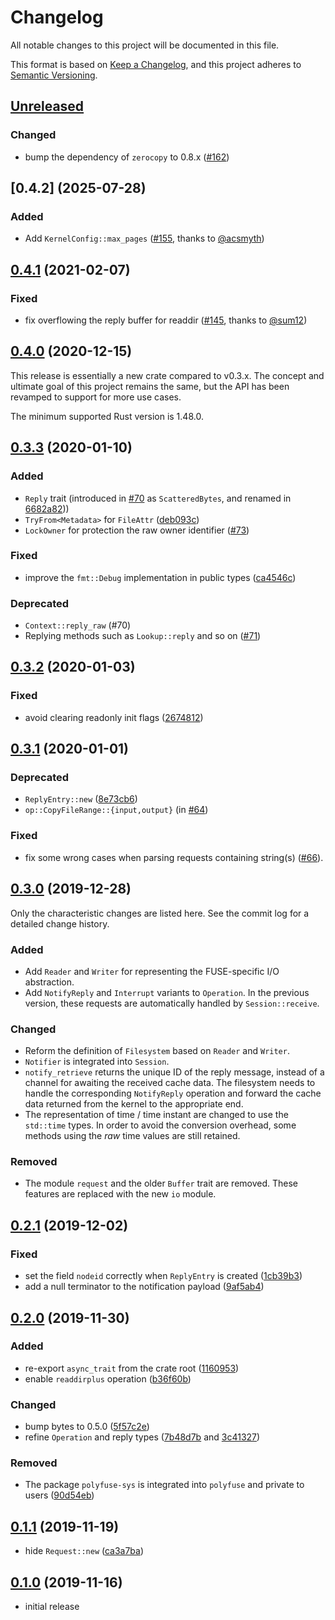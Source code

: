 # Changelog
All notable changes to this project will be documented in this file.

This format is based on [Keep a Changelog], and this project adheres to [Semantic Versioning].

## [Unreleased]

### Changed
* bump the dependency of `zerocopy` to 0.8.x ([#162](https://github.com/ubnt-intrepid/polyfuse/pull/162))

## [0.4.2] (2025-07-28)

### Added
* Add `KernelConfig::max_pages` ([#155](https://github.com/ubnt-intrepid/polyfuse/pull/155), thanks to [@acsmyth](https://github.com/acsmyth))

## [0.4.1] (2021-02-07)

### Fixed

* fix overflowing the reply buffer for readdir ([#145](https://github.com/ubnt-intrepid/polyfuse/pull/145), thanks to [@sum12](https://github.com/sum12))

## [0.4.0] (2020-12-15)

This release is essentially a new crate compared to v0.3.x.
The concept and ultimate goal of this project remains the same, but the API has been
revamped to support for more use cases.

The minimum supported Rust version is 1.48.0.

## [0.3.3] (2020-01-10)

### Added

* `Reply` trait (introduced in [#70](https://github.com/ubnt-intrepid/polyfuse/pull/70) as `ScatteredBytes`, and renamed in [6682a82](https://github.com/ubnt-intrepid/polyfuse/commit/6682a828934ffc257d9bc7b690215e02014df08a)))
* `TryFrom<Metadata>` for `FileAttr` ([deb093c](https://github.com/ubnt-intrepid/polyfuse/commit/deb093ce195fcbd4bb675c12155c8a05d58211c6))
* `LockOwner` for protection the raw owner identifier ([#73](https://github.com/ubnt-intrepid/polyfuse/pull/73))

### Fixed

* improve the `fmt::Debug` implementation in public types ([ca4546c](https://github.com/ubnt-intrepid/polyfuse/commit/ca4546c3c0cf1ddd5e66c81771857a559959e9d3))

### Deprecated

* `Context::reply_raw` (#70)
* Replying methods such as `Lookup::reply` and so on ([#71](https://github.com/ubnt-intrepid/polyfuse/pull/71))

## [0.3.2] (2020-01-03)

### Fixed

* avoid clearing readonly init flags ([2674812](https://github.com/ubnt-intrepid/polyfuse/commit/267481224d77860c9221e6964662620918374757))

## [0.3.1] (2020-01-01)

### Deprecated

* `ReplyEntry::new` ([8e73cb6](https://github.com/ubnt-intrepid/polyfuse/commit/8e73cb6c6a3a698498fd2578ea5c8e669ffa8e74))
* `op::CopyFileRange::{input,output}` (in [#64](https://github.com/ubnt-intrepid/polyfuse/pull/64))

### Fixed

* fix some wrong cases when parsing requests containing string(s) ([#66](https://github.com/ubnt-intrepid/polyfuse/pull/66)).

## [0.3.0] (2019-12-28)

Only the characteristic changes are listed here.
See the commit log for a detailed change history.

### Added

* Add `Reader` and `Writer` for representing the FUSE-specific I/O abstraction.
* Add `NotifyReply` and `Interrupt` variants to `Operation`.  In the previous version,
  these requests are automatically handled by `Session::receive`.

### Changed

* Reform the definition of `Filesystem` based on `Reader` and `Writer`.
* `Notifier` is integrated into `Session`.
* `notify_retrieve` returns the unique ID of the reply message, instead of a channel for
   awaiting the received cache data. The filesystem needs to handle the corresponding
   `NotifyReply` operation and forward the cache data returned from the kernel to the
   appropriate end.
* The representation of time / time instant are changed to use the `std::time` types.
  In order to avoid the conversion overhead, some methods using the *raw* time values
  are still retained.

### Removed

* The module `request` and the older `Buffer` trait are removed. These features are replaced
  with the new `io` module.

## [0.2.1] (2019-12-02)

### Fixed

* set the field `nodeid` correctly when `ReplyEntry` is created ([1cb39b3](https://github.com/ubnt-intrepid/polyfuse/commit/1cb39b3077d62210f3d7b91ce7be57719b2fb73f))
* add a null terminator to the notification payload ([9af5ab4](https://github.com/ubnt-intrepid/polyfuse/commit/9af5ab4daf0f59a898c0fed08098a57fe2664243))

## [0.2.0] (2019-11-30)

### Added

* re-export `async_trait` from the crate root ([1160953](https://github.com/ubnt-intrepid/polyfuse/commit/1160953f8e74c8888c7d4270eff926a8112ea256))
* enable `readdirplus` operation ([b36f60b](https://github.com/ubnt-intrepid/polyfuse/commit/b36f60b5055bd723ba9a7406252917f0b4829f0f))

### Changed

* bump bytes to 0.5.0 ([5f57c2e](https://github.com/ubnt-intrepid/polyfuse/commit/5f57c2e471df5ac83ca2776c0bd18a653d6f9360))
* refine `Operation` and reply types ([7b48d7b](https://github.com/ubnt-intrepid/polyfuse/commit/7b48d7bc408d753033a4b21df927b52fd8420a7c) and [3c41327](https://github.com/ubnt-intrepid/polyfuse/commit/3c41327856b317c14a84e06093c30bd5139aff2c))

### Removed

* The package `polyfuse-sys` is integrated into `polyfuse` and private to users ([90d54eb](https://github.com/ubnt-intrepid/polyfuse/commit/90d54eb9a5d13a9f06cd3e1922cd01c087c7a416))

## [0.1.1] (2019-11-19)

* hide `Request::new` ([ca3a7ba](https://github.com/ubnt-intrepid/polyfuse/commit/ca3a7baf3650304d16b270c556704f7c631b0888))

## [0.1.0] (2019-11-16)

* initial release

<!-- links -->

[Unreleased]: https://github.com/ubnt-intrepid/polyfuse/compare/v0.4.1...HEAD
[0.4.1]: https://github.com/ubnt-intrepid/polyfuse/compare/v0.4.0...v0.4.1
[0.4.0]: https://github.com/ubnt-intrepid/polyfuse/compare/v0.3.3...v0.4.0
[0.3.3]: https://github.com/ubnt-intrepid/polyfuse/compare/v0.3.2...v0.3.3
[0.3.2]: https://github.com/ubnt-intrepid/polyfuse/compare/v0.3.1...v0.3.2
[0.3.1]: https://github.com/ubnt-intrepid/polyfuse/compare/v0.3.0...v0.3.1
[0.3.0]: https://github.com/ubnt-intrepid/polyfuse/compare/v0.2.1...v0.3.0
[0.2.1]: https://github.com/ubnt-intrepid/polyfuse/compare/v0.2.0...v0.2.1
[0.2.0]: https://github.com/ubnt-intrepid/polyfuse/compare/v0.1.1...v0.2.0
[0.1.1]: https://github.com/ubnt-intrepid/polyfuse/compare/v0.1.0...v0.1.1
[0.1.0]: https://github.com/ubnt-intrepid/polyfuse/tree/v0.1.0

[Keep a Changelog]: https://keepachangelog.com/en/1.0.0/
[Semantic Versioning]: https://semver.org/spec/v2.0.0.html
